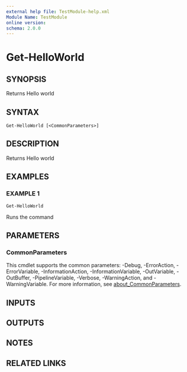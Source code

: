 ```yaml
---
external help file: TestModule-help.xml
Module Name: TestModule
online version:
schema: 2.0.0
---
```


# Get-HelloWorld

## SYNOPSIS
Returns Hello world

## SYNTAX

```
Get-HelloWorld [<CommonParameters>]
```

## DESCRIPTION
Returns Hello world

## EXAMPLES

### EXAMPLE 1
```
Get-HelloWorld
```

Runs the command

## PARAMETERS

### CommonParameters
This cmdlet supports the common parameters: -Debug, -ErrorAction, -ErrorVariable, -InformationAction, -InformationVariable, -OutVariable, -OutBuffer, -PipelineVariable, -Verbose, -WarningAction, and -WarningVariable. For more information, see [about_CommonParameters](http://go.microsoft.com/fwlink/?LinkID=113216).

## INPUTS

## OUTPUTS

## NOTES

## RELATED LINKS
